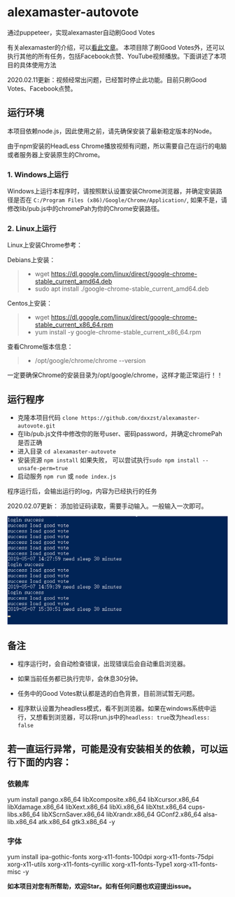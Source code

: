 # alexamaster-autovote
通过puppeteer，实现alexamaster自动刷Good Votes

有关alexamaster的介绍，可以[看此文章](https://www.youneed.win/alexamaster基本介绍，闲置vps挂机赚钱.html)。
本项目除了刷Good Votes外，还可以执行其他的所有任务，包括Facebook点赞、YouTube视频播放。下面讲述了本项目的具体使用方法
 
2020.02.11更新：视频经常出问题，已经暂时停止此功能。目前只刷Good Votes、Facebook点赞。
 
## 运行环境

本项目依赖node.js，因此使用之前，请先确保安装了最新稳定版本的Node。

由于npm安装的HeadLess Chrome播放视频有问题，所以需要自己在运行的电脑或者服务器上安装原生的Chrome。

### 1. Windows上运行
Windows上运行本程序时，请按照默认设置安装Chrome浏览器，并确定安装路径是否在 `C:/Program Files (x86)/Google/Chrome/Application/`,
如果不是，请修改lib/pub.js中的chromePah为你的Chrome安装路径。

### 2. Linux上运行
Linux上安装Chrome参考：

Debians上安装：
> * wget https://dl.google.com/linux/direct/google-chrome-stable_current_amd64.deb
> * sudo apt install ./google-chrome-stable_current_amd64.deb
	
Centos上安装：
> * wget https://dl.google.com/linux/direct/google-chrome-stable_current_x86_64.rpm 
> * yum install -y google-chrome-stable_current_x86_64.rpm

查看Chrome版本信息：
> * /opt/google/chrome/chrome --version

一定要确保Chrome的安装目录为/opt/google/chrome，这样才能正常运行！！


## 运行程序

- 克隆本项目代码 `clone https://github.com/dxxzst/alexamaster-autovote.git`
- 在lib/pub.js文件中修改你的账号user、密码password，并确定chromePah是否正确
- 进入目录 `cd alexamaster-autovote`
- 安装资源 `npm install` 如果失败， 可以尝试执行`sudo npm install --unsafe-perm=true`
- 启动服务 `npm run` 或 `node index.js`

程序运行后，会输出运行的log，内容为已经执行的任务

2020.02.07更新：	添加验证码读取，需要手动输入。一般输入一次即可。

![cmd-markdown-logo](./img/20190507154419.png)

## 备注

- 程序运行时，会自动检查错误，出现错误后会自动重启浏览器。

- 如果当前任务都已执行完毕，会休息30分钟。

- 任务中的Good Votes默认都是选的白色背景，目前测试暂无问题。

- 程序默认设置为headless模式，看不到浏览器。如果在windows系统中运行，又想看到浏览器，可以将run.js中的`headless: true`改为`headless: false`

## 若一直运行异常，可能是没有安装相关的依赖，可以运行下面的内容：
### 依赖库
yum install pango.x86_64 libXcomposite.x86_64 libXcursor.x86_64 libXdamage.x86_64 libXext.x86_64 libXi.x86_64 libXtst.x86_64 cups-libs.x86_64 libXScrnSaver.x86_64 libXrandr.x86_64 GConf2.x86_64 alsa-lib.x86_64 atk.x86_64 gtk3.x86_64 -y

### 字体
yum install ipa-gothic-fonts xorg-x11-fonts-100dpi xorg-x11-fonts-75dpi xorg-x11-utils xorg-x11-fonts-cyrillic xorg-x11-fonts-Type1 xorg-x11-fonts-misc -y

**如本项目对您有所帮助，欢迎Star。如有任何问题也欢迎提出issue。**
